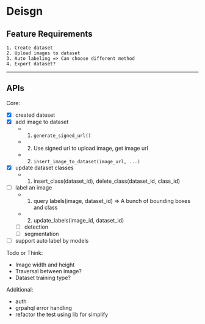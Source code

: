 # Deisgn

## Feature Requirements
    1. Create dataset
	2. Upload images to dataset
	3. Auto labeling => Can choose different method
	4. Export dataset?

---

## APIs

Core:
- [x] created dateset
- [x] add image to dataset
	- 1. `generate_signed_url()`
	- 2. Use signed url to upload image, get image url
	- 2. `insert_image_to_dataset(image_url, ...)`
- [x] update dataset classes
	- 1. insert_class(dataset_id), delete_class(dataset_id, class_id)
- [ ] label an image
	- 1. query labels(image, dataset_id) => A bunch of bounding boxes and class
	- 2. update_labels(image_id, dataset_id)
	- [ ] detection
	- [ ] segmentation
- [ ] support auto label by models

Todo or Think:
- Image width and height
- Traversal between image?
- Dataset training type?

Additional:
- auth
- grpahql error handling
- refactor the test using lib for simplify